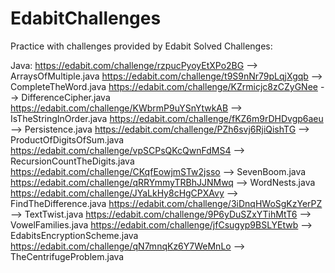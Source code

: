 # EdabitChallenges
Practice with challenges provided by Edabit
Solved Challenges:

Java:
https://edabit.com/challenge/rzpucPyoyEtXPo2BG --> ArraysOfMultiple.java
https://edabit.com/challenge/t9S9nNr79pLqjXgqb --> CompleteTheWord.java
https://edabit.com/challenge/KZrmicjc8zCZyGNee --> DifferenceCipher.java
https://edabit.com/challenge/KWbrmP9uYSnYtwkAB --> IsTheStringInOrder.java
https://edabit.com/challenge/fKZ6m9rDHDvgp6aeu --> Persistence.java
https://edabit.com/challenge/PZh6svj6RjiQishTG --> ProductOfDigitsOfSum.java
https://edabit.com/challenge/vpSCPsQKcQwnFdMS4 --> RecursionCountTheDigits.java
https://edabit.com/challenge/CKqfEowjmSTw2jsso --> SevenBoom.java
https://edabit.com/challenge/qRRYmmyTRBhJJNMwq --> WordNests.java
https://edabit.com/challenge/JYaLkHy8cHgCPXAvy --> FindTheDifference.java
https://edabit.com/challenge/3iDnqHWoSgKzYerPZ --> TextTwist.java
https://edabit.com/challenge/9P6yDuSZxYTihMtT6 --> VowelFamilies.java
https://edabit.com/challenge/jfCsugyp9BSLYEtwb --> EdabitsEncryptionScheme.java
https://edabit.com/challenge/qN7mnqKz6Y7WeMnLo --> TheCentrifugeProblem.java
